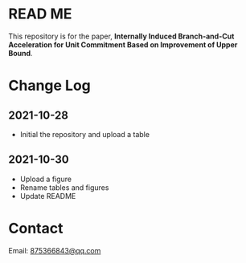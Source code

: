 # READ ME

This repository is for the paper, **Internally Induced Branch-and-Cut Acceleration for Unit Commitment Based on Improvement of Upper Bound**.

# Change Log

## 2021-10-28

- Initial the repository and upload a table

## 2021-10-30

- Upload a figure
- Rename tables and figures
- Update README

# Contact

Email: 875366843@qq.com
